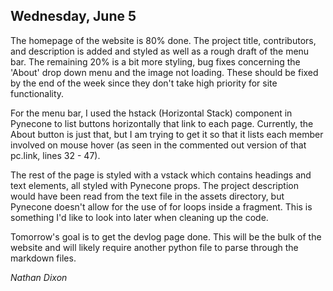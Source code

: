 ## Wednesday, June 5

The homepage of the website is 80% done. The project title, contributors, and description is added and styled as well as a rough draft of the menu bar. The remaining 20% is a bit more styling, bug fixes concerning the 'About' drop down menu and the image not loading. These should be fixed by the end of the week since they don't take high priority for site functionality. 

For the menu bar, I used the hstack (Horizontal Stack) component in Pynecone to list buttons horizontally that link to each page. Currently, the About button is just that, but I am trying to get it so that it lists each member involved on mouse hover (as seen in the commented out version of that pc.link, lines 32 - 47). 

The rest of the page is styled with a vstack which contains headings and text elements, all styled with Pynecone props. The project description would have been read from the text file in the assets directory, but Pynecone doesn't allow for the use of for loops inside a fragment. This is something I'd like to look into later when cleaning up the code. 

Tomorrow's goal is to get the devlog page done. This will be the bulk of the website and will likely require another python file to parse through the markdown files. 

*Nathan Dixon*